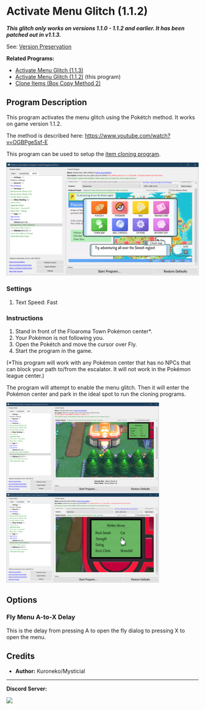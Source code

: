 # Activate Menu Glitch (1.1.2)

***This glitch only works on versions 1.1.0 - 1.1.2 and earlier. It has been patched out in v1.1.3.***

See: [Version Preservation](VersionPreservation.md)

**Related Programs:**
- [Activate Menu Glitch (1.1.3)](ActivateMenuGlitch-113.md)
- [Activate Menu Glitch (1.1.2)](ActivateMenuGlitch-Poketch.md) (this program)
- [Clone Items (Box Copy Method 2)](CloneItemsBoxCopy2.md)

## Program Description

This program activates the menu glitch using the Pokétch method. It works on game version 1.1.2.

The method is described here: https://www.youtube.com/watch?v=OGBPgeSsf-E

This program can be used to setup the [item cloning program](CloneItemsBoxCopy2.md).

<img src="images/ActivateMenuGlitch-Poketch-0.png">

### Settings

1. Text Speed: Fast

### Instructions

1. Stand in front of the Floaroma Town Pokémon center*.
2. Your Pokémon is not following you.
3. Open the Pokétch and move the cursor over Fly.
4. Start the program in the game.

(*This program will work with any Pokémon center that has no NPCs that can block your path to/from the escalator. It will not work in the Pokémon league center.)

The program will attempt to enable the menu glitch. Then it will enter the Pokémon center and park in the ideal spot to run the cloning programs.

<img src="images/ActivateMenuGlitch-Poketch-1.png" width="400"> <img src="images/ActivateMenuGlitch-Poketch-2.png" width="400">

## Options

### Fly Menu A-to-X Delay

This is the delay from pressing A to open the fly dialog to pressing X to open the menu.


## Credits

- **Author:** Kuroneko/Mysticial


<hr>

**Discord Server:** 

[<img src="https://canary.discordapp.com/api/guilds/695809740428673034/widget.png?style=banner2">](https://discord.gg/cQ4gWxN)
